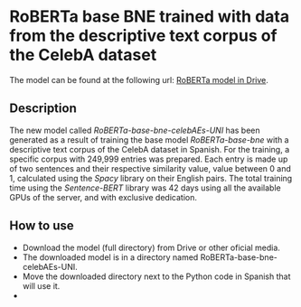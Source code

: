 # RoBERTa base BNE trained with data from the descriptive text corpus of the CelebA dataset
The model can be found at the following url:
[RoBERTa model in Drive](https://drive.google.com/drive/folders/1uIxn6CPPNRnThRRsAs2G9_i3gRfDfxof?usp=sharing).

## Description
The new model called *RoBERTa-base-bne-celebAEs-UNI* has been generated as a result of training the base model *RoBERTa-base-bne* with a descriptive text corpus of the CelebA dataset in Spanish. For the training, a specific corpus with 249,999 entries was prepared. Each entry is made up of two sentences and their respective similarity value, value between 0 and 1, calculated using the *Spacy* library on their English pairs. The total training time using the *Sentence-BERT* library was 42 days using all the available GPUs of the server, and with exclusive dedication. 
## How to use
- Download the model (full directory) from Drive or other oficial media. 
- The downloaded model is in a directory named RoBERTa-base-bne-celebAEs-UNI.
- Move the downloaded directory next to the Python code in Spanish that will use it.
- 
